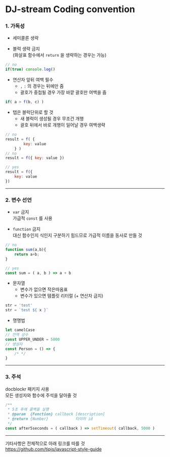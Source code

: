 # DJ-stream Coding convention



### 1. 가독성
- 세미콜론 생략

- 블럭 생략 금지  
(화살표 함수에서 `return` 을 생략하는 경우는 가능)
``` js
// no
if(true) console.log()
```

- 연산자 앞뒤 여백 필수  
	- `,` `:` 의 경우는 뒤에만 줌  
	- 괄호가 중첩될 경우 가장 바깥 괄호만 여백을 줌
``` js
if( a > f(b, c) )
```

- 탭은 블럭단위로 할 것  
	- 새 블럭이 생성될 경우 무조건 개행  
	- 괄호 뒤에서 바로 개행이 일어날 경우 여백생략
``` js
// no
result = f( {
		key: value
	} )
// no
result = f({ key: value })

// yes
result = f({
	key: value
})
```
---

### 2. 변수 선언

- `var` 금지  
가급적 `const` 를 사용

- `function` 금지  
대신 함수인지 식인지 구분하기 힘드므로 가급적 이름을 동사로 만들 것
``` js
// no
function sum(a,b){
	return a+b;
}

// yes
const sum = ( a, b ) => a + b
```

-  문자열  
	- 변수가 없으면 작은따옴표  
	- 변수가 있으면 템플릿 리터럴 (+ 연산자 금지)
``` js
str = 'test'
str = `test ${ x }`
```

- 명명법
``` js
let camelCase
// 전역 상수
const UPPER_UNDER = 5000
// 생성자
const Person = () => {
	/* */
}
```
---
### 3. 주석  
docblockr 패키지 사용  
모든 생성자와 함수에 주석을 달아줄 것
``` js
/**
 * 5초 후에 콜백을 실행
 * @param  {Function} callback [description]
 * @return {Number}            타이머 id
 */
const after5seconds = ( callback ) => setTimeout( callback, 5000 )
```
---

기타사항은 전체적으로 아래 링크를 따를 것  
https://github.com/tipjs/javascript-style-guide
